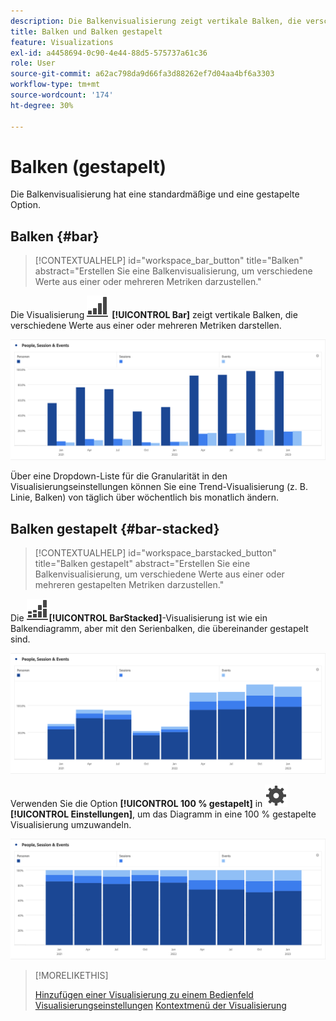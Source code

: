 ```yaml
---
description: Die Balkenvisualisierung zeigt vertikale Balken, die verschiedene Werte aus einer oder mehreren Metriken darstellen.
title: Balken und Balken gestapelt
feature: Visualizations
exl-id: a4458694-0c90-4e44-88d5-575737a61c36
role: User
source-git-commit: a62ac798da9d66fa3d88262ef7d04aa4bf6a3303
workflow-type: tm+mt
source-wordcount: '174'
ht-degree: 30%

---
```


# Balken (gestapelt)

Die Balkenvisualisierung hat eine standardmäßige und eine gestapelte Option.

## Balken {#bar}

<!-- markdownlint-disable MD034 -->

>[!CONTEXTUALHELP]
>id="workspace_bar_button"
>title="Balken"
>abstract="Erstellen Sie eine Balkenvisualisierung, um verschiedene Werte aus einer oder mehreren Metriken darzustellen."

<!-- markdownlint-enable MD034 -->


Die Visualisierung ![GraphBarVertical](/help/assets/icons/GraphBarVertical.svg) **[!UICONTROL Bar]** zeigt vertikale Balken, die verschiedene Werte aus einer oder mehreren Metriken darstellen.

![Visualisierung der virtuellen Leiste mit mehreren Metriken, einschließlich Seitenansichten, Besuche, Eintritte und Austritte.](assets/bar.png)

Über eine Dropdown-Liste für die Granularität in den Visualisierungseinstellungen können Sie eine Trend-Visualisierung (z. B. Linie, Balken) von täglich über wöchentlich bis monatlich ändern.

## Balken gestapelt {#bar-stacked}

<!-- markdownlint-disable MD034 -->

>[!CONTEXTUALHELP]
>id="workspace_barstacked_button"
>title="Balken gestapelt"
>abstract="Erstellen Sie eine Balkenvisualisierung, um verschiedene Werte aus einer oder mehreren gestapelten Metriken darzustellen."

<!-- markdownlint-enable MD034 -->


Die ![GraphBarVerticalStacked](/help/assets/icons/GraphBarVerticalStacked.svg)**[!UICONTROL BarStacked]**-Visualisierung ist wie ein Balkendiagramm, aber mit den Serienbalken, die übereinander gestapelt sind.

![Gestapeltes Balkendiagramm mit mehreren Metriken.](assets/bar-stacked.png)

Verwenden Sie die Option **[!UICONTROL 100 % gestapelt]** in ![Einstellung](/help/assets/icons/Setting.svg) **[!UICONTROL Einstellungen]**, um das Diagramm in eine 100 % gestapelte Visualisierung umzuwandeln.

![Ein gestapeltes Balkendiagramm von 100 %.](assets/bar-stacked100.png)

>[!MORELIKETHIS]
>
>[Hinzufügen einer Visualisierung zu einem Bedienfeld](/help/analysis-workspace/visualizations/freeform-analysis-visualizations.md#add-visualizations-to-a-panel)
>[Visualisierungseinstellungen](/help/analysis-workspace/visualizations/freeform-analysis-visualizations.md#settings)
>[Kontextmenü der Visualisierung](/help/analysis-workspace/visualizations/freeform-analysis-visualizations.md#context-menu)
>


